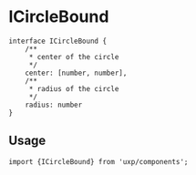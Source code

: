 # ICircleBound








```tsx
interface ICircleBound {
    /**
     * center of the circle
     */
    center: [number, number],
    /**
     * radius of the circle
     */
    radius: number
}
```

## Usage



```tsx
import {ICircleBound} from 'uxp/components';
```

